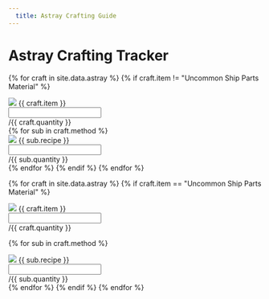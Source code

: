 ```yaml
---
  title: Astray Crafting Guide
---
```


<h1>Astray Crafting Tracker</h1>

<div class="progress">
  <div id="astray_1" class="progress-bar" role="progressbar"></div>
	<div id="astray_2" class="progress-bar" role="progressbar"></div>
	<div id="astray_3" class="progress-bar" role="progressbar"></div>
	<div id="astray_4" class="progress-bar" role="progressbar"></div>
	<div id="astray_5" class="progress-bar" role="progressbar"></div>
</div>

{% for craft in site.data.astray %}
{% if craft.item != "Uncommon Ship Parts Material" %}
<div class="input-group my-3">
  <div class="input-group-prepend">
    <span class="input-group-text {{ craft.color }}"><img src="/assets/img/icon/{{ craft.icon }}.png"> {{ craft.item }}</span>
  </div>  
  <input id="{{ craft.icon }}" type="text" class="form-control" aria-label="{{ craft.item }}" aria-describedby="basic-addon2">
  <div class="input-group-append">
    <span class="input-group-text" id="basic-addon2">/{{ craft.quantity }}</span>
  </div>
</div>
{% for sub in craft.method %}
<div class="input-group my-3 mx-5 sub-recipe-item">
  <div class="input-group-prepend">
    <span class="input-group-text {{ sub.color }}"><img src="/assets/img/icon/{{ sub.icon }}.png"> {{ sub.recipe }}</span>
  </div>  
  <input id="{{ sub.icon }}" type="text" class="form-control" aria-label="{{ sub.recipe }}" aria-describedby="basic-addon2">
  <div class="input-group-append">
    <span class="input-group-text" id="basic-addon2">/{{ sub.quantity }}</span>
  </div>
</div>
{% endfor %}
{% endif %}
{% endfor %}

{% for craft in site.data.astray %}
{% if craft.item == "Uncommon Ship Parts Material" %}
<div class="input-group my-3">
  <div class="input-group-prepend">
    <span class="input-group-text {{ craft.color }}"><img src="/assets/img/icon/{{ craft.icon }}.png"> {{ craft.item }}</span>
  </div>  
  <input id="{{ craft.icon }}" type="text" class="form-control" aria-label="{{ craft.item }}" aria-describedby="basic-addon2">
  <div class="input-group-append">
    <span class="input-group-text" id="basic-addon2">/{{ craft.quantity }}</span>
  </div>
</div>

<div class="progress">
  <div id="uncommon_ship" class="progress-bar" role="progressbar"></div>
</div>

{% for sub in craft.method %}
<div class="input-group my-3 mx-5 sub-recipe-item">
  <div class="input-group-prepend">
    <span class="input-group-text {{ sub.color }}"><img src="/assets/img/icon/{{ sub.icon }}.png"> {{ sub.recipe }}</span>
  </div>  
  <input id="{{ sub.icon }}" type="text" class="form-control" aria-label="{{ sub.recipe }}" aria-describedby="basic-addon2">
  <div class="input-group-append">
    <span class="input-group-text" id="basic-addon2">/{{ sub.quantity }}</span>
  </div>
</div>
{% endfor %}
{% endif %}
{% endfor %}

<script>
$(document).ready(function() {

  /*Reset all fields to 0 at first load*/
  $('input').each(function() {
    find = $(this).attr("id")
    found = localStorage.getItem(find)
    if (found == "NaN" || found == undefined) {
      $(this).val('0')
    } else {
      $(this).val(found)
    }
  })

  /*When fields have been altered LOCALSTORAGE*/
  $("input").change(function() {
    $("input").each(function() {
      check = $(this).val()
      if (check == "" || check == undefined) {
        $(this).val('0')
      }
      quantity = parseInt($(this).val())
      type = $(this).attr("id")
      localStorage.setItem(type, quantity)
    });
    
  /*When fields have been altered CALCULATIONS*/
  astray_blueprint = parseInt($('#use_5_76').val())
  if (astray_blueprint > 1) {
    astray_blueprint = 1
  }
  she_drifts = parseInt($('#icon_quest_16_shedrifts').val())
  if (she_drifts > 25) {
    she_drifts = 25
  }
  astray_manual = parseInt($('#all_quest_03_5').val())
  if (astray_manual > 1) {
    astray_manual = 1
  }
  pirate_star = parseInt($('#all_quest_02_58').val())
  if (pirate_star > 1) {
    pirate_star = 1
  }
  cert_pirate = parseInt($('#use_4_76').val())
  if (cert_pirate > 1) {
    cert_pirate = 1
  }
  pest = parseInt($('#icon_quest_16_pest').val())
  if (pest > 15) {
    pest = 15
  }
  wood = parseInt($('#use_3_252').val())
  if (wood > 570) {
    wood = 570
  }
  uncommon_parts = parseInt($('#use_8_118').val())
  if (uncommon_parts > 15) {
    uncommon_parts = 15
  }
  strong_ore = parseInt($('#use_5_76').val())
  if (strong_ore > 75) {
    strong_ore = 75
  }
  sturdy_timber = parseInt($('#use_4_4').val())
  if (sturdy_timber > 75) {
    sturdy_timber = 75
  }
  heavy_iron_ore = parseInt($('#use_3_239').val())
  if (heavy_iron_ore > 200) {
    heavy_iron_ore = 200
  }
  tender_timber = parseInt($('#use_3_253').val())
  if (tender_timber > 200) {
    tender_timber = 200
  }
  gold = parseInt($('#use_2_108').val())
  if (gold > 500) {
    gold = 500
  }

  /*Calculate Astray completion*/
  astray_1 = (((astray_blueprint + she_drifts) / 26) * 100) / 5
  $("#astray_1").attr('style', 'width:' + astray_1 + "%")
  astray_2 = (((astray_manual + pirate_star) / 2) * 100) / 5
  $("#astray_2").attr('style', 'width:' + astray_2 + "%")
  astray_3 = (((cert_pirate + pest) / 16) * 100) / 5
  $("#astray_3").attr('style', 'width:' + astray_3 + "%")
  astray_4 = ((wood / 570) * 100) / 5
  $("#astray_4").attr('style', 'width:' + astray_4 + "%")
  astray_5 = ((uncommon_parts / 15) * 100) / 5
  $("#astray_5").attr('style', 'width:' + astray_5 + "%")

  astray_percent = astray_1 + astray_2 + astray_3 + astray_4 + astray_5
  $("#astray").html(Math.round(astray_percent) + "%")



  /*Calculate completion of Uncommon Ship Parts Material*/
  uncommon_ship_mats = ((strong_ore + sturdy_timber + heavy_iron_ore + tender_timber + gold) / 1050) * 100

  $("#uncommon_ship").attr('style', 'width:' + uncommon_ship_mats + "%")
  $("#uncommon_ship").html(Math.round(uncommon_ship_mats) + "%")
  });

  /*First iteration*/
  astray_blueprint = parseInt($('#use_5_76').val())
  if (astray_blueprint > 1) {
    astray_blueprint = 1
  }
  she_drifts = parseInt($('#icon_quest_16_shedrifts').val())
  if (she_drifts > 25) {
    she_drifts = 25
  }
  astray_manual = parseInt($('#all_quest_03_5').val())
  if (astray_manual > 1) {
    astray_manual = 1
  }
  pirate_star = parseInt($('#all_quest_02_58').val())
  if (pirate_star > 1) {
    pirate_star = 1
  }
  cert_pirate = parseInt($('#use_4_76').val())
  if (cert_pirate > 1) {
    cert_pirate = 1
  }
  pest = parseInt($('#icon_quest_16_pest').val())
  if (pest > 15) {
    pest = 15
  }
  wood = parseInt($('#use_3_252').val())
  if (wood > 570) {
    wood = 570
  }
  uncommon_parts = parseInt($('#use_8_118').val())
  if (uncommon_parts > 15) {
    uncommon_parts = 15
  }
  strong_ore = parseInt($('#use_5_76').val())
  if (strong_ore > 75) {
    strong_ore = 75
  }
  sturdy_timber = parseInt($('#use_4_4').val())
  if (sturdy_timber > 75) {
    sturdy_timber = 75
  }
  heavy_iron_ore = parseInt($('#use_3_239').val())
  if (heavy_iron_ore > 200) {
    heavy_iron_ore = 200
  }
  tender_timber = parseInt($('#use_3_253').val())
  if (tender_timber > 200) {
    tender_timber = 200
  }
  gold = parseInt($('#use_2_108').val())
  if (gold > 500) {
    gold = 500
  }

  /*Calculate Astray completion*/
  astray_1 = (((astray_blueprint + she_drifts) / 26) * 100) / 5
  $("#astray_1").attr('style', 'width:' + astray_1 + "%")
  astray_2 = (((astray_manual + pirate_star) / 2) * 100) / 5
  $("#astray_2").attr('style', 'width:' + astray_2 + "%")
  astray_3 = (((cert_pirate + pest) / 16) * 100) / 5
  $("#astray_3").attr('style', 'width:' + astray_3 + "%")
  astray_4 = ((wood / 570) * 100) / 5
  $("#astray_4").attr('style', 'width:' + astray_4 + "%")
  astray_5 = ((uncommon_parts / 15) * 100) / 5
  $("#astray_5").attr('style', 'width:' + astray_5 + "%")

  astray_percent = astray_1 + astray_2 + astray_3 + astray_4 + astray_5
  $("#astray").html(Math.round(astray_percent) + "%")



  /*Calculate completion of Uncommon Ship Parts Material*/
  uncommon_ship_mats = ((strong_ore + sturdy_timber + heavy_iron_ore + tender_timber + gold) / 1050) * 100

  $("#uncommon_ship").attr('style', 'width:' + uncommon_ship_mats + "%")
  $("#uncommon_ship").html(Math.round(uncommon_ship_mats) + "%")
});
</script>
